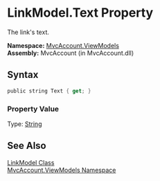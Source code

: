 LinkModel.Text Property
=======================
The link's text.

**Namespace:** [MvcAccount.ViewModels][1]  
**Assembly:** MvcAccount (in MvcAccount.dll)

Syntax
------

```csharp
public string Text { get; }
```

### Property Value
Type: [String][2]

See Also
--------
[LinkModel Class][3]  
[MvcAccount.ViewModels Namespace][1]  

[1]: ../README.md
[2]: http://msdn.microsoft.com/en-us/library/s1wwdcbf
[3]: README.md